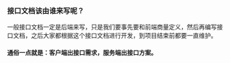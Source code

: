 ### 接口文档该由谁来写呢？
一般接口文档一定是后端来写，只是我们要事先要和前端商量定义，然后再编写接口文档，之后大家都根据这个接口文档进行开发，到项目结束前都要一直维护。

#### 通俗一点就是：客户端出接口需求，服务端出接口方案。
